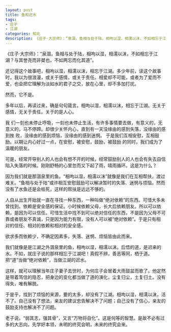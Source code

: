 ```yaml
---
layout: post
title: 鱼和迟水 
tags:
- 庄子
- 江湖
categories: 知北
description: 《庄子·大宗师》：“泉涸，鱼相与处于陆，相呴以湿，相濡以沫，不如相忘于江湖？与其誉尧而非桀也，不如两忘而化其道”。
---
```

《庄子·大宗师》：“泉涸，鱼相与处于陆，相呴以湿，相濡以沫，不如相忘于江湖？与其誉尧而非桀也，不如两忘而化其道”。 

还记得这个故事吧，相呴以湿，相濡以沫，相忘于江湖。多少年前，读这个故事时，我以为很浪漫，或关于感情，或关于责任。相爱却不可能，或者为了爱而不爱，也会把它理解为淡如水的君子之交，放在心里，却不多加打扰。 

然而，它不是。 

多年以后，再读过来，确是句句箴言。相呴以湿，相濡以沫，相忘于江湖。无关于感情，无关于责任。关于的是人心。 

我 们一刻也未停止呼吸，一刻也未停止生活，有许多事情要去做，有意义的，无意义的，马不停蹄。却很少关怀内心，直到有一天没缘由的感到失落，没缘由的感到挫 败，没缘由的感到烦恼，没缘由的感到迷惘。 于是我们互相安慰，互相鼓励。以期让内心好过一点，在安慰，被安慰，鼓励，被鼓励 的同时，我们成为了温暖的朋友。 

可是，经常开导别人的人也会有想不开的时候，经常鼓励别人的人也会有失去自信陷入失落的时候。刚刚舒畅的心里忽而又下起了雨，晴雨循环。这是为什么？ 

因为我们就是那涸泉里的鱼。“相呴以湿，相濡以沫”就像是我们在互相帮扶，渡过难关。“鱼相与处于陆”或许相互安慰鼓励可以解决暂时的失落、迷惘与烦恼，然而没有了水鱼还是会枯死，这样的帮扶是远远不够的。 

人自从出生开始就一直在寻找一种东西，一种叫做“绝对依赖”的东西。可惜大多未曾找到。依赖是安全感的保证。小时候依赖父母，长大后依赖朋友。所以可以依 赖，是因为可以信任。可惜生活中找不到可以绝对信任的东西，不是因为父母不可靠或者朋友不真诚，只是因为能力有限，没有人可以被“绝对依赖”。于是只有相 对的信任、相对的依赖和相对的安全感。 

欲求多而依赖少，不确定因素多，失落、迷惘、烦恼皆由此而来。 

我们就像是是江湖之外涸泉里的鱼，相呴以湿，相濡以沫。后悟的道，是迟来的水。不如，就庄子说的那样相忘于江湖吧！真假不辨，善恶等同，栖于道。把“道”当做“绝对依赖”，当做江湖的迟水。 

这样，就可以理解当年庄子妻子去世时，为何庄子会冒着大雨鼓盆而歌了。他定然是带着笃信的隐忍，把身边的变化都当做了道的演化，尘复归尘，土复归土。没有得失，唯有解脱。 

于是乎，找到了烦恼的来源，要的太多，却没有了江湖。相呴以湿，相濡以沫，活不了。自己没有了想法，亲友的建议忠告解决不了问题；自己没有了信心，亲友的鼓励支持也解决不了问题。 

老子说，“弱其志，强其骨”，又言“万物将自化”。这是何等的智慧。是故不必有过多的大志向，先学好本领，未明的终究会明，未来的终究会来。
